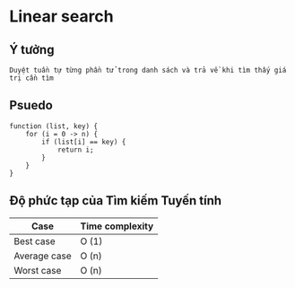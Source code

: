 # Linear search

## Ý tưởng

```
Duyệt tuần tự từng phần tử trong danh sách và trả về khi tìm thấy giá trị cần tìm
```

## Psuedo

```
function (list, key) {
	for (i = 0 -> n) {
		if (list[i] == key) {
			return i;
		}
	}
}
```

## Độ phức tạp của Tìm kiếm Tuyến tính

| Case | Time complexity |
| --------- | ------------|
| Best case | O (1) |
| Average case | O (n) |
| Worst case | O (n) |